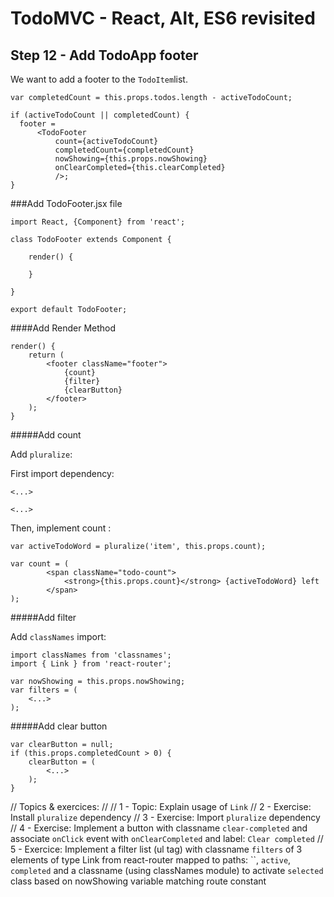 
# TodoMVC - React, Alt, ES6 revisited


## Step 12 - Add TodoApp footer

We want to add a footer to the `TodoItem`list.

```
var completedCount = this.props.todos.length - activeTodoCount;

if (activeTodoCount || completedCount) {
  footer =
      <TodoFooter
          count={activeTodoCount}
          completedCount={completedCount}
          nowShowing={this.props.nowShowing}
          onClearCompleted={this.clearCompleted}
          />;
}
```

###Add TodoFooter.jsx file

``` 
import React, {Component} from 'react';

class TodoFooter extends Component {

    render() {

    }

}

export default TodoFooter;
``` 


####Add Render Method

```
render() {
    return (
        <footer className="footer">
			{count}
			{filter}
            {clearButton}
        </footer>
    );
}
``` 

#####Add count

Add `pluralize`:

First import dependency:

``` 
<...>
``` 

``` 
<...>
``` 

Then,  implement count :

``` 
var activeTodoWord = pluralize('item', this.props.count); 
  
var count = (
        <span className="todo-count">
            <strong>{this.props.count}</strong> {activeTodoWord} left
        </span>
);
```

#####Add filter

Add `classNames` import:

``` 
import classNames from 'classnames';
import { Link } from 'react-router';
``` 

```
var nowShowing = this.props.nowShowing;
var filters = (
    <...>
);
``` 

#####Add clear button

``` 
var clearButton = null;
if (this.props.completedCount > 0) {
    clearButton = (
        <...>
    );
}
``` 



// Topics & exercices:
//
// 1 - Topic: Explain usage of `Link`
// 2 - Exercise: Install `pluralize` dependency
// 3 - Exercise: Import `pluralize` dependency
// 4 - Exercise: Implement a button with classname `clear-completed` and associate `onClick` event with `onClearCompleted` and label: `Clear completed`
// 5 - Exercice: Implement a filter list (ul tag) with classname `filters` of 3 elements of type Link from react-router mapped to paths: ``, `active`, `completed` and a classname (using classNames module) to activate `selected` class based on nowShowing variable matching route constant
